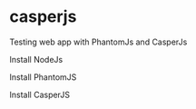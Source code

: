 casperjs
========

Testing web app with PhantomJs and CasperJs

Install NodeJs

Install PhantomJS

Install CasperJS


